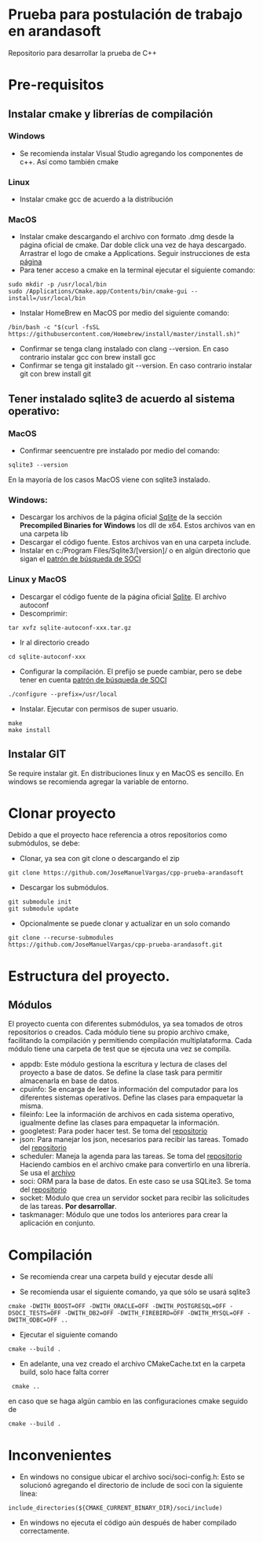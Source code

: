 # Prueba para postulación de trabajo en arandasoft
Repositorio para desarrollar la prueba de C++

# Pre-requisitos

## Instalar cmake y librerías de compilación

### Windows
* Se recomienda instalar Visual Studio agregando los componentes de c++. Así como también cmake

### Linux
* Instalar cmake gcc de acuerdo a la distribución


### MacOS
* Instalar cmake descargando el archivo con formato .dmg desde la página oficial de cmake. Dar doble click una vez de haya descargado. Arrastrar el logo de cmake a Applications. Seguir instrucciones de esta [página](https::/tudat.tudelft.nl/installation/setupDevMacOs.html)
* Para tener acceso a cmake en la terminal ejecutar el siguiente comando:

```
sudo mkdir -p /usr/local/bin
sudo /Applications/Cmake.app/Contents/bin/cmake-gui --install=/usr/local/bin
```

* Instalar HomeBrew en MacOS por medio del siguiente comando:

```
/bin/bash -c "$(curl -fsSL https://githubusercontent.com/Homebrew/install/master/install.sh)"
```

* Confirmar se tenga clang instalado con clang --version. En caso contrario instalar gcc con brew install gcc
* Confirmar se tenga git instalado git --version. En caso contrario instalar git con brew install git


## Tener instalado sqlite3 de acuerdo al sistema operativo:


### MacOS
* Confirmar seencuentre pre instalado por medio del comando:

```
sqlite3 --version

```
En la mayoría de los casos MacOS viene con sqlite3 instalado.


### Windows:

* Descargar los archivos de la página oficial [Sqlite](https://www.sqlite.org/download.html) de la sección **Precompiled Binaries for Windows** los dll de x64. Estos archivos van en una carpeta lib
* Descargar el código fuente. Estos archivos van en una carpeta include.
* Instalar en c:/Program Files/Sqlite3/[version]/ o en algún directorio que sigan el [patrón de búsqueda de SOCI](https://github.com/SOCI/soci/blob/master/cmake/modules/FindSQLite3.cmake)

### Linux y MacOS
* Descargar el código fuente de la página oficial [Sqlite](https://www.sqlite.org/download.html). El archivo autoconf
* Descomprimir: 

```
tar xvfz sqlite-autoconf-xxx.tar.gz
```

* Ir al directorio creado

```
cd sqlite-autoconf-xxx
```

* Configurar la compilación. El prefijo se puede cambiar, pero se debe tener en cuenta [patrón de búsqueda de SOCI](https://github.com/SOCI/soci/blob/master/cmake/modules/FindSQLite3.cmake)

```
./configure --prefix=/usr/local
```

* Instalar. Ejecutar con permisos de super usuario.

```
make
make install
```

## Instalar GIT

Se require instalar git. En distribuciones linux y en MacOS es sencillo. En windows se recomienda agregar la variable de entorno.


# Clonar proyecto

Debido a que el proyecto hace referencia a otros repositorios como submódulos, se debe:

* Clonar, ya sea con git clone o descargando el zip

```
git clone https://github.com/JoseManuelVargas/cpp-prueba-arandasoft
```

* Descargar los submódulos.

```
git submodule init
git submodule update
```

* Opcionalmente se puede clonar y actualizar en un solo comando

```
git clone --recurse-submodules https://github.com/JoseManuelVargas/cpp-prueba-arandasoft.git
```


# Estructura del proyecto.

## Módulos

El proyecto cuenta con diferentes submódulos, ya sea tomados de otros repositorios o creados. Cada módulo tiene su propio archivo cmake, facilitando la compilación y permitiendo compilación multiplataforma. Cada módulo tiene una carpeta de test que se ejecuta una vez se compila.

* appdb: Este módulo gestiona la escritura y lectura de clases del proyecto a base de datos. Se define la clase task para permitir almacenarla en base de datos.
* cpuinfo: Se encarga de leer la información del computador para los diferentes sistemas operativos. Define las clases para empaquetar la misma.
* fileinfo: Lee la información de archivos en cada sistema operativo, igualmente define las clases para empaquetar la información.
* googletest: Para poder hacer test. Se toma del [repositorio](https://github.com/google/googletest)
* json: Para manejar los json, necesarios para recibir las tareas. Tomado del [repositorio](https://github.com/nlohmann/json)
* scheduler: Maneja la agenda para las tareas. Se toma del [repositorio](https://github.com/Bosma/Scheduler) Haciendo cambios en el archivo cmake para convertirlo en una librería. Se usa el [archivo](https://github.com/vit-vit/CTPL/blob/master/ctpl_stl.h)
* soci: ORM para la base de datos. En este caso se usa SQLite3. Se toma del [repositorio](https://github.com/SOCI/soci)
* socket: Módulo que crea un servidor socket para recibir las solicitudes de las tareas. **Por desarrollar**.
* taskmanager: Módulo que une todos los anteriores para crear la aplicación en conjunto.


# Compilación

* Se recomienda crear una carpeta build y ejecutar desde allí

* Se recomienda usar el siguiente comando, ya que sólo se usará sqlite3

```
cmake -DWITH_BOOST=OFF -DWITH_ORACLE=OFF -DWITH_POSTGRESQL=OFF -DSOCI_TESTS=OFF -DWITH_DB2=OFF -DWITH_FIREBIRD=OFF -DWITH_MYSQL=OFF -DWITH_ODBC=OFF ..
```

* Ejecutar el siguiente comando

```
cmake --build .
```

* En adelante, una vez creado el archivo CMakeCache.txt en la carpeta build, solo hace falta correr

```
 cmake .. 
```

en caso que se haga algún cambio en las configuraciones cmake seguido de 

```
cmake --build .
```



# Inconvenientes

* En windows no consigue ubicar el archivo soci/soci-config.h: Esto se solucionó agregando el directorio de include de soci con la siguiente línea:

```
include_directories(${CMAKE_CURRENT_BINARY_DIR}/soci/include)
```

* En windows no ejecuta el código aún después de haber compilado correctamente.



